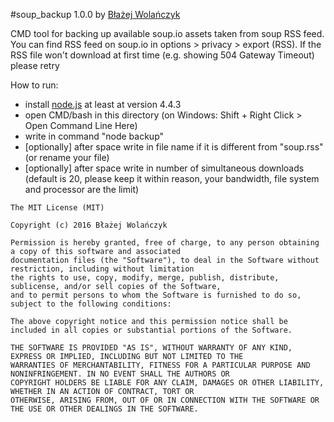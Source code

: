 #soup_backup 1.0.0
by [Błażej Wolańczyk](https://github.com/Junikorn)


CMD tool for backing up available soup.io assets taken from soup RSS feed.
You can find RSS feed on soup.io in options > privacy > export (RSS).
If the RSS file won't download at first time (e.g. showing 504 Gateway Timeout) please retry

How to run:
 - install [node.js](http://nodejs.org) at least at version 4.4.3
 - open CMD/bash in this directory (on Windows: Shift + Right Click > Open Command Line Here)
 - write in command "node backup"
 - [optionally] after space write in file name if it is different from "soup.rss" (or rename your file)
 - [optionally] after space write in number of simultaneous downloads
     (default is 20, please keep it within reason, your bandwidth, file system and processor are the limit)

```
The MIT License (MIT)

Copyright (c) 2016 Błażej Wolańczyk

Permission is hereby granted, free of charge, to any person obtaining a copy of this software and associated
documentation files (the "Software"), to deal in the Software without restriction, including without limitation
the rights to use, copy, modify, merge, publish, distribute, sublicense, and/or sell copies of the Software,
and to permit persons to whom the Software is furnished to do so, subject to the following conditions:

The above copyright notice and this permission notice shall be included in all copies or substantial portions of the Software.

THE SOFTWARE IS PROVIDED "AS IS", WITHOUT WARRANTY OF ANY KIND, EXPRESS OR IMPLIED, INCLUDING BUT NOT LIMITED TO THE
WARRANTIES OF MERCHANTABILITY, FITNESS FOR A PARTICULAR PURPOSE AND NONINFRINGEMENT. IN NO EVENT SHALL THE AUTHORS OR
COPYRIGHT HOLDERS BE LIABLE FOR ANY CLAIM, DAMAGES OR OTHER LIABILITY, WHETHER IN AN ACTION OF CONTRACT, TORT OR
OTHERWISE, ARISING FROM, OUT OF OR IN CONNECTION WITH THE SOFTWARE OR THE USE OR OTHER DEALINGS IN THE SOFTWARE.
```